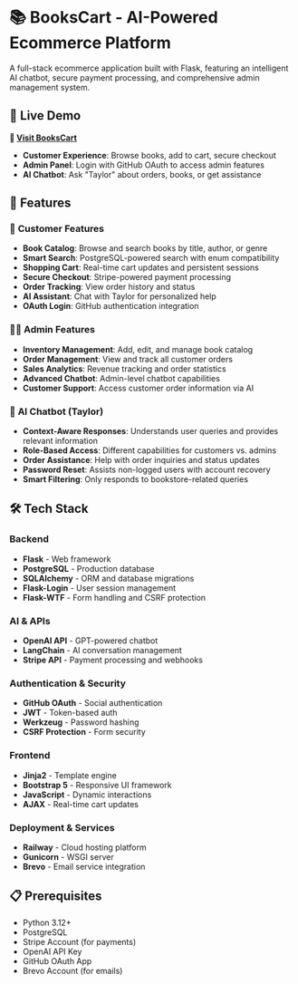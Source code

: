 # 📚 BooksCart - AI-Powered Ecommerce Platform

A full-stack ecommerce application built with Flask, featuring an intelligent AI chatbot, secure payment processing, and comprehensive admin management system.

## 🌟 Live Demo

**🔗 [Visit BooksCart](https://booksflask-production.up.railway.app/)**

- **Customer Experience**: Browse books, add to cart, secure checkout
- **Admin Panel**: Login with GitHub OAuth to access admin features
- **AI Chatbot**: Ask "Taylor" about orders, books, or get assistance

## 🚀 Features

### 🛒 **Customer Features**
- **Book Catalog**: Browse and search books by title, author, or genre
- **Smart Search**: PostgreSQL-powered search with enum compatibility
- **Shopping Cart**: Real-time cart updates and persistent sessions
- **Secure Checkout**: Stripe-powered payment processing
- **Order Tracking**: View order history and status
- **AI Assistant**: Chat with Taylor for personalized help
- **OAuth Login**: GitHub authentication integration

### 👨‍💼 **Admin Features**
- **Inventory Management**: Add, edit, and manage book catalog
- **Order Management**: View and track all customer orders
- **Sales Analytics**: Revenue tracking and order statistics
- **Advanced Chatbot**: Admin-level chatbot capabilities
- **Customer Support**: Access customer order information via AI

### 🤖 **AI Chatbot (Taylor)**
- **Context-Aware Responses**: Understands user queries and provides relevant information
- **Role-Based Access**: Different capabilities for customers vs. admins
- **Order Assistance**: Help with order inquiries and status updates
- **Password Reset**: Assists non-logged users with account recovery
- **Smart Filtering**: Only responds to bookstore-related queries

## 🛠️ Tech Stack

### **Backend**
- **Flask** - Web framework
- **PostgreSQL** - Production database
- **SQLAlchemy** - ORM and database migrations
- **Flask-Login** - User session management
- **Flask-WTF** - Form handling and CSRF protection

### **AI & APIs**
- **OpenAI API** - GPT-powered chatbot
- **LangChain** - AI conversation management
- **Stripe API** - Payment processing and webhooks

### **Authentication & Security**
- **GitHub OAuth** - Social authentication
- **JWT** - Token-based auth
- **Werkzeug** - Password hashing
- **CSRF Protection** - Form security

### **Frontend**
- **Jinja2** - Template engine
- **Bootstrap 5** - Responsive UI framework
- **JavaScript** - Dynamic interactions
- **AJAX** - Real-time cart updates

### **Deployment & Services**
- **Railway** - Cloud hosting platform
- **Gunicorn** - WSGI server
- **Brevo** - Email service integration

## 📋 Prerequisites

- Python 3.12+
- PostgreSQL
- Stripe Account (for payments)
- OpenAI API Key
- GitHub OAuth App
- Brevo Account (for emails)


